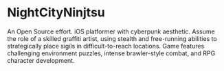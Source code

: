# NightCityNinjtsu
An Open Source effort. iOS platformer with cyberpunk aesthetic. Assume the role of a skilled graffiti artist, using stealth and free-running abilities to strategically place sigils in difficult-to-reach locations. Game features challenging environment puzzles, intense brawler-style combat, and RPG character development.
